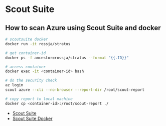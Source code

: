 # Scout Suite

## How to scan Azure using Scout Suite and docker

```bash
# scoutsuite docker
docker run -it rossja/stratus

# get container-id
docker ps -f ancestor=rossja/stratus --format "{{.ID}}"

# access container
docker exec -it <container-id> bash

# do the security check
az login
scout azure --cli --no-browser --report-dir /root/scout-report

# copy report to local machine
docker cp <container-id>:/root/scout-report ./
```

-   [Scout Suite](https://hub.docker.com/r/rossja/ncc-scoutsuite/)
-   [Scout Suite Docker](https://github.com/rossja/stratus)
